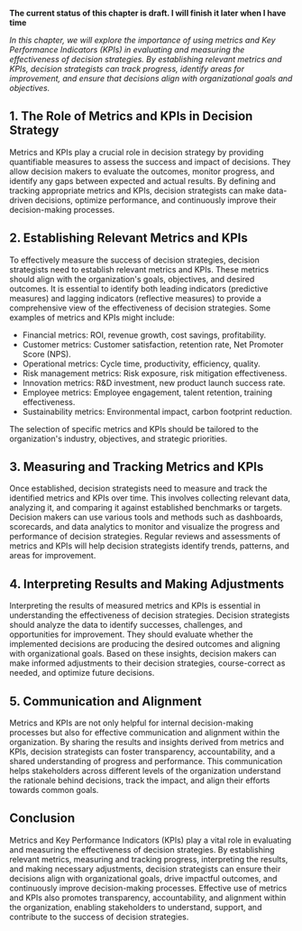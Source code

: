**The current status of this chapter is draft. I will finish it later when I have time**

*In this chapter, we will explore the importance of using metrics and Key Performance Indicators (KPIs) in evaluating and measuring the effectiveness of decision strategies. By establishing relevant metrics and KPIs, decision strategists can track progress, identify areas for improvement, and ensure that decisions align with organizational goals and objectives.*

**1. The Role of Metrics and KPIs in Decision Strategy**
--------------------------------------------------------

Metrics and KPIs play a crucial role in decision strategy by providing quantifiable measures to assess the success and impact of decisions. They allow decision makers to evaluate the outcomes, monitor progress, and identify any gaps between expected and actual results. By defining and tracking appropriate metrics and KPIs, decision strategists can make data-driven decisions, optimize performance, and continuously improve their decision-making processes.

**2. Establishing Relevant Metrics and KPIs**
---------------------------------------------

To effectively measure the success of decision strategies, decision strategists need to establish relevant metrics and KPIs. These metrics should align with the organization's goals, objectives, and desired outcomes. It is essential to identify both leading indicators (predictive measures) and lagging indicators (reflective measures) to provide a comprehensive view of the effectiveness of decision strategies. Some examples of metrics and KPIs might include:

* Financial metrics: ROI, revenue growth, cost savings, profitability.
* Customer metrics: Customer satisfaction, retention rate, Net Promoter Score (NPS).
* Operational metrics: Cycle time, productivity, efficiency, quality.
* Risk management metrics: Risk exposure, risk mitigation effectiveness.
* Innovation metrics: R\&D investment, new product launch success rate.
* Employee metrics: Employee engagement, talent retention, training effectiveness.
* Sustainability metrics: Environmental impact, carbon footprint reduction.

The selection of specific metrics and KPIs should be tailored to the organization's industry, objectives, and strategic priorities.

**3. Measuring and Tracking Metrics and KPIs**
----------------------------------------------

Once established, decision strategists need to measure and track the identified metrics and KPIs over time. This involves collecting relevant data, analyzing it, and comparing it against established benchmarks or targets. Decision makers can use various tools and methods such as dashboards, scorecards, and data analytics to monitor and visualize the progress and performance of decision strategies. Regular reviews and assessments of metrics and KPIs will help decision strategists identify trends, patterns, and areas for improvement.

**4. Interpreting Results and Making Adjustments**
--------------------------------------------------

Interpreting the results of measured metrics and KPIs is essential in understanding the effectiveness of decision strategies. Decision strategists should analyze the data to identify successes, challenges, and opportunities for improvement. They should evaluate whether the implemented decisions are producing the desired outcomes and aligning with organizational goals. Based on these insights, decision makers can make informed adjustments to their decision strategies, course-correct as needed, and optimize future decisions.

**5. Communication and Alignment**
----------------------------------

Metrics and KPIs are not only helpful for internal decision-making processes but also for effective communication and alignment within the organization. By sharing the results and insights derived from metrics and KPIs, decision strategists can foster transparency, accountability, and a shared understanding of progress and performance. This communication helps stakeholders across different levels of the organization understand the rationale behind decisions, track the impact, and align their efforts towards common goals.

**Conclusion**
--------------

Metrics and Key Performance Indicators (KPIs) play a vital role in evaluating and measuring the effectiveness of decision strategies. By establishing relevant metrics, measuring and tracking progress, interpreting the results, and making necessary adjustments, decision strategists can ensure their decisions align with organizational goals, drive impactful outcomes, and continuously improve decision-making processes. Effective use of metrics and KPIs also promotes transparency, accountability, and alignment within the organization, enabling stakeholders to understand, support, and contribute to the success of decision strategies.
